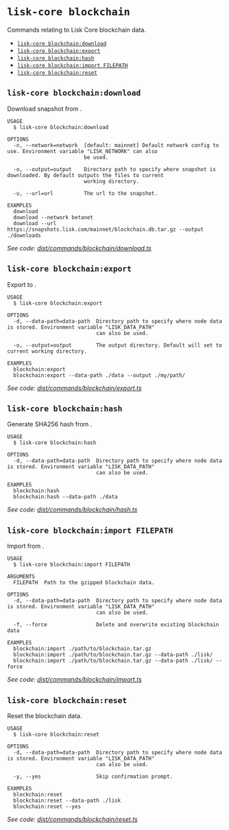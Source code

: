`lisk-core blockchain`
======================

Commands relating to Lisk Core blockchain data.

* [`lisk-core blockchain:download`](#lisk-core-blockchaindownload)
* [`lisk-core blockchain:export`](#lisk-core-blockchainexport)
* [`lisk-core blockchain:hash`](#lisk-core-blockchainhash)
* [`lisk-core blockchain:import FILEPATH`](#lisk-core-blockchainimport-filepath)
* [`lisk-core blockchain:reset`](#lisk-core-blockchainreset)

## `lisk-core blockchain:download`

Download snapshot from <URL>.

```
USAGE
  $ lisk-core blockchain:download

OPTIONS
  -n, --network=network  [default: mainnet] Default network config to use. Environment variable "LISK_NETWORK" can also
                         be used.

  -o, --output=output    Directory path to specify where snapshot is downloaded. By default outputs the files to current
                         working directory.

  -u, --url=url          The url to the snapshot.

EXAMPLES
  download
  download --network betanet
  download --url https://snapshots.lisk.com/mainnet/blockchain.db.tar.gz --output ./downloads
```

_See code: [dist/commands/blockchain/download.ts](https://github.com/LiskHQ/lisk-core/blob/v4.0.0-beta.5/dist/commands/blockchain/download.ts)_

## `lisk-core blockchain:export`

Export to <FILE>.

```
USAGE
  $ lisk-core blockchain:export

OPTIONS
  -d, --data-path=data-path  Directory path to specify where node data is stored. Environment variable "LISK_DATA_PATH"
                             can also be used.

  -o, --output=output        The output directory. Default will set to current working directory.

EXAMPLES
  blockchain:export
  blockchain:export --data-path ./data --output ./my/path/
```

_See code: [dist/commands/blockchain/export.ts](https://github.com/LiskHQ/lisk-core/blob/v4.0.0-beta.5/dist/commands/blockchain/export.ts)_

## `lisk-core blockchain:hash`

Generate SHA256 hash from <PATH>.

```
USAGE
  $ lisk-core blockchain:hash

OPTIONS
  -d, --data-path=data-path  Directory path to specify where node data is stored. Environment variable "LISK_DATA_PATH"
                             can also be used.

EXAMPLES
  blockchain:hash
  blockchain:hash --data-path ./data
```

_See code: [dist/commands/blockchain/hash.ts](https://github.com/LiskHQ/lisk-core/blob/v4.0.0-beta.5/dist/commands/blockchain/hash.ts)_

## `lisk-core blockchain:import FILEPATH`

Import from <FILE>.

```
USAGE
  $ lisk-core blockchain:import FILEPATH

ARGUMENTS
  FILEPATH  Path to the gzipped blockchain data.

OPTIONS
  -d, --data-path=data-path  Directory path to specify where node data is stored. Environment variable "LISK_DATA_PATH"
                             can also be used.

  -f, --force                Delete and overwrite existing blockchain data

EXAMPLES
  blockchain:import ./path/to/blockchain.tar.gz
  blockchain:import ./path/to/blockchain.tar.gz --data-path ./lisk/
  blockchain:import ./path/to/blockchain.tar.gz --data-path ./lisk/ --force
```

_See code: [dist/commands/blockchain/import.ts](https://github.com/LiskHQ/lisk-core/blob/v4.0.0-beta.5/dist/commands/blockchain/import.ts)_

## `lisk-core blockchain:reset`

Reset the blockchain data.

```
USAGE
  $ lisk-core blockchain:reset

OPTIONS
  -d, --data-path=data-path  Directory path to specify where node data is stored. Environment variable "LISK_DATA_PATH"
                             can also be used.

  -y, --yes                  Skip confirmation prompt.

EXAMPLES
  blockchain:reset
  blockchain:reset --data-path ./lisk
  blockchain:reset --yes
```

_See code: [dist/commands/blockchain/reset.ts](https://github.com/LiskHQ/lisk-core/blob/v4.0.0-beta.5/dist/commands/blockchain/reset.ts)_
